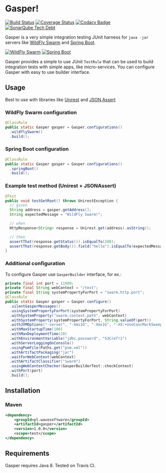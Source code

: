 # Gasper!

[![Build Status](https://travis-ci.org/wavesoftware/java-gasper.svg?branch=develop)](https://travis-ci.org/wavesoftware/java-gasper) [![Coverage Status](https://coveralls.io/repos/github/wavesoftware/java-gasper/badge.svg?branch=develop)](https://coveralls.io/github/wavesoftware/java-gasper?branch=develop) [![Codacy Badge](https://api.codacy.com/project/badge/grade/5c4d1180812e438ebe872f9121ec4368)](https://www.codacy.com/app/krzysztof-suszynski/java-gasper) [![SonarQube Tech Debt](https://img.shields.io/sonar/http/sonar-ro.wavesoftware.pl/pl.wavesoftware:gasper/tech_debt.svg)](https://sonar.wavesoftware.pl/dashboard/index/2858)

Gasper is a very simple integration testing JUnit harness for `java -jar` servers like [WildFly Swarm](http://wildfly-swarm.io/) and [Spring Boot](http://projects.spring.io/spring-boot/).

[![WildFly Swarm](https://avatars3.githubusercontent.com/u/11523816?v=3&s=100)](http://wildfly-swarm.io/) [![Spring Boot](https://avatars2.githubusercontent.com/u/317776?v=3&s=100)](http://projects.spring.io/spring-boot/)

Gasper provides a simple to use JUnit `TestRule` that can be used to build integration tests with simple apps, like micro-services. You can configure Gasper with easy to use builder interface.

## Usage

Best to use with libraries like [Unirest](http://unirest.io/java.html) and [JSON Assert](https://github.com/marcingrzejszczak/jsonassert)

### WildFly Swarm configuration

```java
@ClassRule
public static Gasper gasper = Gasper.configurations()
  .wildflySwarm()
  .build();
```

### Spring Boot configuration

```java
@ClassRule
public static Gasper gasper = Gasper.configurations()
  .springBoot()
  .build();
```

### Example test method (Unirest + JSONAssert)

```java
@Test
public void testGetRoot() throws UnirestException {
  // given
  String address = gasper.getAddress();
  String expectedMessage = "WildFly Swarm!";

  // when
  HttpResponse<String> response = Unirest.get(address).asString();

  // then
  assertThat(response.getStatus()).isEqualTo(200);
  assertThat(response.getBody()).field("hello").isEqualTo(expectedMessage);
}
```

### Additional configuration

To configure Gasper use `GasperBuilder` interface, for ex.:

```java
private final int port = 11909;
private final String webContext = "/test";
private final String systemPropertyForPort = "swarm.http.port";
@ClassRule
public static Gasper gasper = Gasper.configure()
  .silentGasperMessages()
  .usingSystemPropertyForPort(systemPropertyForPort)
  .withSystemProperty("swarm.context.path", webContext)
  .withSystemProperty(systemPropertyForPort, String.valueOf(port))
  .withJVMOptions("-server", "-Xms1G", "-Xmx1G", "-XX:+UseConcMarkSweepGC")
  .withMaxStartupTime(100)
  .withMaxDeploymentTime(20)
  .withEnvironmentVariable("jdbc.password", "S3CreT!1")
  .withServerLoggingOnConsole()
  .usingPomFile(Paths.get("pom.xml"))
  .withArtifactPackaging("jar")
  .waitForWebContext(webContext)
  .withArtifactClassifier("swarm")
  .usingWebContextChecker(GasperBuilderTest::checkContext)
  .withPort(port)
  .build();
```

## Installation

### Maven

```xml
<dependency>
    <groupId>pl.wavesoftware</groupId>
    <artifactId>gasper</artifactId>
    <version>1.0.0</version>
    <scope>test</scope>
</dependency>
```

## Requirements

Gasper requires Java 8. Tested on Travis CI.

